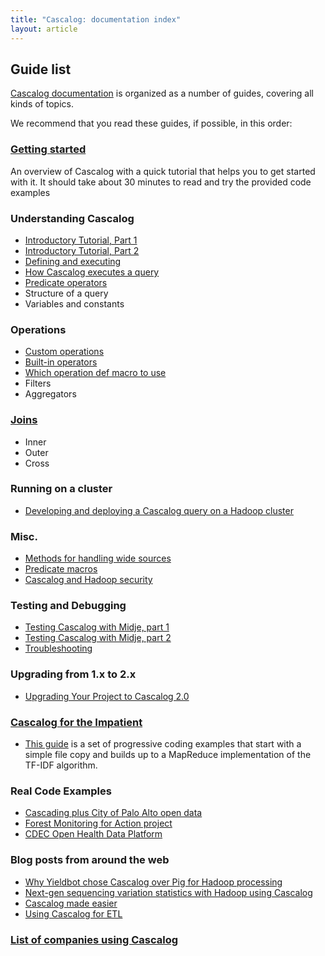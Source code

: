 ```yaml
---
title: "Cascalog: documentation index"
layout: article
---
```


## Guide list

[Cascalog documentation](https://www.cascalog.org/) is organized as a number of guides, covering all kinds of topics.

We recommend that you read these guides, if possible, in this order:


###  [Getting started](/articles/getting_started.html)

An overview of Cascalog with a quick tutorial that helps you to get started with it. It should take about 30 minutes to read and try the provided code examples

### Understanding Cascalog

- [Introductory Tutorial, Part 1](/articles/marz_intro_1.html)
- [Introductory Tutorial, Part 2](/articles/marz_intro_2.html)
- [Defining and executing](/articles/defining_and_executing_queries.html)
- [How Cascalog executes a query](https://github.com/nathanmarz/cascalog/wiki/How-cascalog-executes-a-query)
- [Predicate operators](https://github.com/nathanmarz/cascalog/wiki/Predicate-operators)
- Structure of a query
- Variables and constants

### Operations

- [Custom operations](https://github.com/nathanmarz/cascalog/wiki/Guide-to-custom-operations)
- [Built-in operators](https://github.com/nathanmarz/cascalog/wiki/Built-in-operations)
- [Which operation def macro to use](http://entxtech.blogspot.com/2010/12/which-operation-def-macro-should-i-use.html)
- Filters
- Aggregators

### [Joins](https://github.com/nathanmarz/cascalog/wiki/Joins-in-cascalog)

- Inner
- Outer
- Cross

### Running on a cluster

- [Developing and deploying a Cascalog query on a Hadoop cluster](http://nathanmarz.com/blog/news-feed-in-38-lines-of-code-using-cascalog.html)

### Misc.

- [Methods for handling wide sources](https://github.com/nathanmarz/cascalog/wiki/Methods-for-handling-wide-sources)
- [Predicate macros](https://github.com/nathanmarz/cascalog/wiki/Predicate-macros)
- [Cascalog and Hadoop security](https://github.com/nathanmarz/cascalog/wiki/Cascalog-and-Hadoop-Security)

### Testing and Debugging

- [Testing Cascalog with Midje, part 1](http://sritchie.github.com/2011/09/30/testing-cascalog-with-midje.html)
- [Testing Cascalog with Midje, part 2](http://sritchie.github.com/2012/01/22/cascalog-testing-20.html)
- [Troubleshooting](https://github.com/nathanmarz/cascalog/wiki/Troubleshooting%2C-testing-and-live-coding)

### Upgrading from 1.x to 2.x

- [Upgrading Your Project to Cascalog 2.0](/articles/upgrade.html)

### [Cascalog for the Impatient](https://github.com/Quantisan/Impatient)

- [This guide](https://github.com/Cascading/Impatient) is a set of progressive coding examples that start with a simple file copy and builds up to a MapReduce implementation of the TF-IDF algorithm.

### Real Code Examples

- [Cascading plus City of Palo Alto open data](https://github.com/Cascading/CoPA)
- [ Forest Monitoring for Action project](https://github.com/reddmetrics/forma-clj)
- [CDEC Open Health Data Platform](https://github.com/CDECatapult/cdec.openhealthdata)

### Blog posts from around the web

- [Why Yieldbot chose Cascalog over Pig for Hadoop processing](http://tech.backtype.com/52456836)
- [Next-gen sequencing variation statistics with Hadoop using Cascalog](http://bcbio.wordpress.com/2011/07/04/summarizing-next-gen-sequencing-variation-statistics-with-hadoop-using-cascalog/)
- [Cascalog made easier](http://jimdrannbauer.com/2011/02/04/cascalog-made-easier/)
- [Using Cascalog for ETL](http://ianrumford.github.io/blog/2012/09/29/using-cascalog-for-extract-transform-and-load/)

### [List of companies using Cascalog](/articles/users.html)
